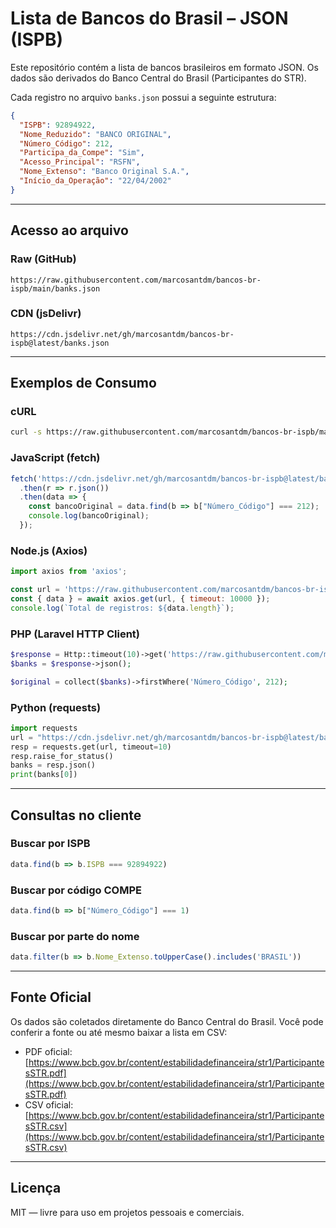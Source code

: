# Lista de Bancos do Brasil – JSON (ISPB)

Este repositório contém a lista de bancos brasileiros em formato JSON. Os dados são derivados do Banco Central do Brasil (Participantes do STR).

Cada registro no arquivo `banks.json` possui a seguinte estrutura:

```json
{
  "ISPB": 92894922,
  "Nome_Reduzido": "BANCO ORIGINAL",
  "Número_Código": 212,
  "Participa_da_Compe": "Sim",
  "Acesso_Principal": "RSFN",
  "Nome_Extenso": "Banco Original S.A.",
  "Início_da_Operação": "22/04/2002"
}
```

---

## Acesso ao arquivo

### Raw (GitHub)

```
https://raw.githubusercontent.com/marcosantdm/bancos-br-ispb/main/banks.json
```

### CDN (jsDelivr)

```
https://cdn.jsdelivr.net/gh/marcosantdm/bancos-br-ispb@latest/banks.json
```

---

## Exemplos de Consumo

### cURL

```bash
curl -s https://raw.githubusercontent.com/marcosantdm/bancos-br-ispb/main/banks.json | jq '.[0]'
```

### JavaScript (fetch)

```js
fetch('https://cdn.jsdelivr.net/gh/marcosantdm/bancos-br-ispb@latest/banks.json')
  .then(r => r.json())
  .then(data => {
    const bancoOriginal = data.find(b => b["Número_Código"] === 212);
    console.log(bancoOriginal);
  });
```

### Node.js (Axios)

```js
import axios from 'axios';

const url = 'https://raw.githubusercontent.com/marcosantdm/bancos-br-ispb/main/banks.json';
const { data } = await axios.get(url, { timeout: 10000 });
console.log(`Total de registros: ${data.length}`);
```

### PHP (Laravel HTTP Client)

```php
$response = Http::timeout(10)->get('https://raw.githubusercontent.com/marcosantdm/bancos-br-ispb/main/banks.json');
$banks = $response->json();

$original = collect($banks)->firstWhere('Número_Código', 212);
```

### Python (requests)

```python
import requests
url = "https://cdn.jsdelivr.net/gh/marcosantdm/bancos-br-ispb@latest/banks.json"
resp = requests.get(url, timeout=10)
resp.raise_for_status()
banks = resp.json()
print(banks[0])
```

---

## Consultas no cliente

### Buscar por ISPB

```js
data.find(b => b.ISPB === 92894922)
```

### Buscar por código COMPE

```js
data.find(b => b["Número_Código"] === 1)
```

### Buscar por parte do nome

```js
data.filter(b => b.Nome_Extenso.toUpperCase().includes('BRASIL'))
```

---

## Fonte Oficial

Os dados são coletados diretamente do Banco Central do Brasil. Você pode conferir a fonte ou até mesmo baixar a lista em CSV:
  - PDF oficial: [https://www.bcb.gov.br/content/estabilidadefinanceira/str1/ParticipantesSTR.pdf](https://www.bcb.gov.br/content/estabilidadefinanceira/str1/ParticipantesSTR.pdf)
  - CSV oficial: [https://www.bcb.gov.br/content/estabilidadefinanceira/str1/ParticipantesSTR.csv](https://www.bcb.gov.br/content/estabilidadefinanceira/str1/ParticipantesSTR.csv)

---

## Licença

MIT — livre para uso em projetos pessoais e comerciais.
